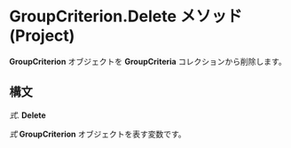 
# GroupCriterion.Delete メソッド (Project)

 **GroupCriterion** オブジェクトを **GroupCriteria** コレクションから削除します。


## 構文

 _式_. **Delete**

 _式_ **GroupCriterion** オブジェクトを表す変数です。


